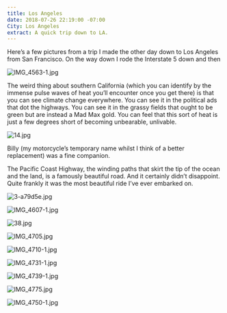 ```yaml
---
title: Los Angeles
date: 2018-07-26 22:19:00 -07:00
City: Los Angeles
extract: A quick trip down to LA.
---
```


Here’s a few pictures from a trip I made the other day down to Los Angeles from San Francisco. On the way down I rode the Interstate 5 down and then 

![IMG_4563-1.jpg](/uploads/IMG_4563-1.jpg)

The weird thing about southern California (which you can identify by the immense pulse waves of heat you’ll encounter once you get there) is that you can see climate change everywhere. You can see it in the political ads that dot the highways. You can see it in the grassy fields that ought to be green but are instead a Mad Max gold. You can feel that this sort of heat is just a few degrees short of becoming unbearable, unlivable.

![14.jpg](/uploads/14.jpg)

Billy (my motorcycle’s temporary name whilst I think of a better replacement) was a fine companion. 

The Pacific Coast Highway, the winding paths that skirt the tip of the ocean and the land, is a famously beautiful road. And it certainly didn’t disappoint. Quite frankly it was the most beautiful ride I’ve ever embarked on.

![3-a79d5e.jpg](/uploads/3-a79d5e.jpg)

![IMG_4607-1.jpg](/uploads/IMG_4607-1.jpg)

![38.jpg](/uploads/38.jpg)

![IMG_4705.jpg](/uploads/IMG_4705.jpg)

![IMG_4710-1.jpg](/uploads/IMG_4710-1.jpg)

![IMG_4731-1.jpg](/uploads/IMG_4731-1.jpg)

![IMG_4739-1.jpg](/uploads/IMG_4739-1.jpg)

![IMG_4775.jpg](/uploads/IMG_4775.jpg)

![IMG_4750-1.jpg](/uploads/IMG_4750-1.jpg)

